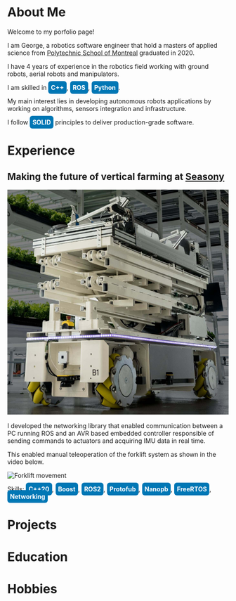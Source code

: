 # About Me

Welcome to my porfolio page!

I am George, a robotics software engineer that hold a masters of applied science from [Polytechnic School of Montreal](https://www.polymtl.ca/en) graduated in 2020. 

I have 4 years of experience in the robotics field working with ground robots, aerial robots and manipulators.

I am skilled in <span style="background-color: #0077B5; color: white; border-radius: 6px; padding: 6px 6px; font-weight: bold;">C++</span>, <span style="background-color: #0077B5; color: white; border-radius: 6px; padding: 6px 6px; font-weight: bold;">ROS</span>, <span style="background-color: #0077B5; color: white; border-radius: 6px; padding: 6px 6px; font-weight: bold;">Python</span>.

My main interest lies in developing autonomous robots applications by working on algorithms, sensors integration and infrastructure.

I follow <span style="background-color: #0077B5; color: white; border-radius: 6px; padding: 6px 6px; font-weight: bold;">SOLID</span> principles to deliver production-grade software.

# Experience

## Making the future of vertical farming at [Seasony](https://www.seasony.io/)

![Robotic Platform](watney.png)

I developed the networking library that enabled communication between a PC running ROS and an AVR based embedded controller responsible of sending commands to actuators and acquiring IMU data in real time.

This enabled manual teleoperation of the forklift system as shown in the video below.

![Forklift movement](forklift_video.gif)

Skills: <span style="background-color: #0077B5; color: white; border-radius: 6px; padding: 6px 6px; font-weight: bold;">C++20</span>, 
<span style="background-color: #0077B5; color: white; border-radius: 6px; padding: 6px 6px; font-weight: bold;">Boost</span>, 
<span style="background-color: #0077B5; color: white; border-radius: 6px; padding: 6px 6px; font-weight: bold;">ROS2</span>, 
<span style="background-color: #0077B5; color: white; border-radius: 6px; padding: 6px 6px; font-weight: bold;">Protofub</span>, 
<span style="background-color: #0077B5; color: white; border-radius: 6px; padding: 6px 6px; font-weight: bold;">Nanopb</span>, 
<span style="background-color: #0077B5; color: white; border-radius: 6px; padding: 6px 6px; font-weight: bold;">FreeRTOS</span>, 
<span style="background-color: #0077B5; color: white; border-radius: 6px; padding: 6px 6px; font-weight: bold;">Networking</span>

# Projects

# Education

# Hobbies

